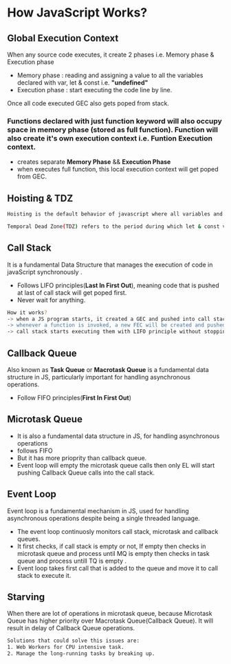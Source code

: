 # How JavaScript Works?

## Global Execution Context

When any source code executes, it create 2 phases i.e. Memory phase & Execution phase
- Memory phase : reading and assigning a value to all the variables declared with var, let & const i.e. <b>"undefined"</b>
- Execution phase : start executing the code line by line.

Once all code executed GEC also gets poped from stack.

### Functions declared with just <b>function</b> keyword will also occupy space in memory phase (stored as full function). Function will also create it's own execution context i.e. Funtion Execution context.
- creates separate <b>Memory Phase</b> && <b>Execution Phase</b>
- when executes full function, this local execution context will get poped  from GEC.

## Hoisting & TDZ
```bash
Hoisting is the default behavior of javascript where all variables and funtions declaration are move to the top of their scope during the memory allocation phase.
```
```bash
Temporal Dead Zone(TDZ) refers to the period during which let & const variables exist in the scope but cannot be accessed until ther're declared.
```
## Call Stack
It is a fundamental Data Structure that manages the execution of code in javaScript synchronously . 
- Follows LIFO principles(<b>Last In First Out</b>), meaning code that is pushed at last of call stack will get poped first.
- Never wait for anything.
```bash
How it works?
-> when a JS program starts, it created a GEC and pushed into call stack for it's execution.
-> whenever a function is invoked, a new FEC will be created and pushed inside the call stack. If nested function calls are invoked, they'r also push inside the call stack
-> call stack starts executing them with LIFO principle without stopping, until all FEC and GEC gets popped out of Call Stack.
```
## Callback Queue
Also known as <b>Task Queue</b> or <b>Macrotask Queue</b> is a fundamental data structure in JS, particularly important for handling asynchronous operations.
- Follow FIFO principles(<b>First In First Out</b>)

## Microtask Queue
- It is also a fundamental data structure in JS, for handling asynchronous operations
- follows FIFO
- But it has more prioprity than callback queue.
- Event loop will empty the microtask queue calls then only EL will start pushing Callback Queue calls into the call stack.

## Event Loop
Event loop is a fundamental mechanism in JS, used for handling asynchronous operations despite being a single threaded language.
- The event loop continuosly monitors call stack, microtask and callback queues.
- It first checks, if call stack is empty or not, If empty then checks in microtask queue and process until MQ is empty then checks in task queue and process untill TQ is empty .
-  Event loop takes first call that is added to the queue and move it to call stack to execute it.

## Starving
When there are lot of operations in microtask queue, because Microtask Queue has higher priority over Macrotask Queue(Callback Queue). It will result in delay of Callback Queue operations.
```bash
Solutions that could solve this issues are:
1. Web Workers for CPU intensive task.
2. Manage the long-running tasks by breaking up.
```